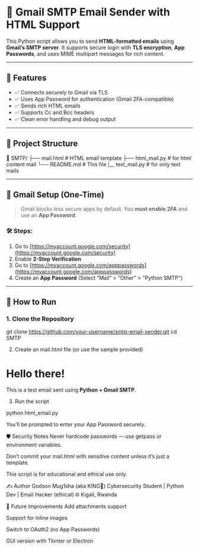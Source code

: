 # 📧 Gmail SMTP Email Sender with HTML Support

This Python script allows you to send **HTML-formatted emails** using **Gmail’s SMTP server**. It supports secure login with **TLS encryption**, **App Passwords**, and uses MIME multipart messages for rich content.

---

## 🚀 Features

- ✅ Connects securely to Gmail via TLS
- ✅ Uses App Password for authentication (Gmail 2FA-compatible)
- ✅ Sends rich HTML emails
- ✅ Supports Cc and Bcc headers
- ✅ Clean error handling and debug output

---

## 📂 Project Structure

📁 SMTP/
├── mail.html # HTML email template
├── html_mail.py # for html content mail
└── README.md # This file
|__ text_mail.py # for only text mails


---

## 🔐 Gmail Setup (One-Time)

> Gmail blocks less secure apps by default. You **must enable 2FA** and use an **App Password**.

### 🛠️ Steps:
1. Go to [https://myaccount.google.com/security](https://myaccount.google.com/security)
2. Enable **2-Step Verification**
3. Go to [https://myaccount.google.com/apppasswords](https://myaccount.google.com/apppasswords)
4. Create an **App Password** (Select “Mail” > “Other” > "Python SMTP")

---

## 🧪 How to Run

### 1. Clone the Repository

git clone https://github.com/your-username/smtp-email-sender.git
cd SMTP

2. Create an mail.html file (or use the sample provided)

<!-- mail.html -->
<html>
  <body>
    <h1>Hello there!</h1>
    <p>This is a test email sent using <strong>Python + Gmail SMTP</strong>.</p>
  </body>
</html>

3. Run the script

python html_email.py

You’ll be prompted to enter your App Password securely.

🛡️ Security Notes
Never hardcode passwords — use getpass or environment variables.

Don’t commit your mail.html with sensitive content unless it’s just a template.

This script is for educational and ethical use only.

✍️ Author
Godson Mug1sha (aka KING👑)
Cybersecurity Student | Python Dev | Email Hacker (ethical)
🌐 Kigali, Rwanda

🧠 Future Improvements
 Add attachments support

 Support for inline images

 Switch to OAuth2 (no App Passwords)

 GUI version with Tkinter or Electron

